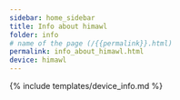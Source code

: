 ```yaml
---
sidebar: home_sidebar
title: Info about himawl
folder: info
# name of the page (/{{permalink}}.html)
permalink: info_about_himawl.html
device: himawl
---
```

{% include templates/device_info.md %}

